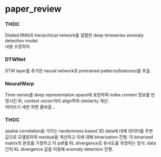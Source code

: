 # paper_review
### THOC
Dilated RNN과 hierarchical network를 결합한 deep timeseries anomaly detection model.   
내용 수정하자.   
### DTWNet
DTW layer를 추가한 neural network로 pretrained patterns(features)를 추출.   
### NeuralWarp
Time-series를 deep representation space에 표현하여 index context 정보를 반영시킨 뒤, context vector끼리 align하여 similarity 계산.   
띄어쓰기 세번 하면 줄바꿈...
### THOC
spatial correlation을 가지는 randomness based 3D data에 대해
데이터를 주변 값으로 모델링하여 residual을 계산하고 이에 대해 binarization 진행.
이 binarized matrix의 분포를 가정하고 이 pdf를 KL divergence로 유사도를 측정하는 방식.
data간의 KL divergence 값을 이용해 anomaly detection 진행.